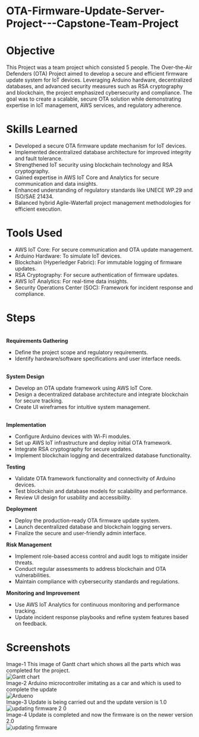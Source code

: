 # OTA-Firmware-Update-Server-Project---Capstone-Team-Project

# Objective
This Project was a team project which consisted 5 people. The Over-the-Air Defenders (OTA) Project aimed to develop a secure and efficient firmware update system for IoT devices. Leveraging Arduino hardware, decentralized databases, and advanced security measures such as RSA cryptography and blockchain, the project emphasized cybersecurity and compliance. The goal was to create a scalable, secure OTA solution while demonstrating expertise in IoT management, AWS services, and regulatory adherence.

# Skills Learned
<ul>
  <li>Developed a secure OTA firmware update mechanism for IoT devices.</li>
  <li>Implemented decentralized database architecture for improved integrity and fault tolerance.</li>
  <li>Strengthened IoT security using blockchain technology and RSA cryptography.</li>
  <li>Gained expertise in AWS IoT Core and Analytics for secure communication and data insights.</li>
  <li>Enhanced understanding of regulatory standards like UNECE WP.29 and ISO/SAE 21434.</li>
  <li>Balanced hybrid Agile-Waterfall project management methodologies for efficient execution.</li>
</ul>

# Tools Used
<ul>
  <li>AWS IoT Core: For secure communication and OTA update management.</li>
  <li>Arduino Hardware: To simulate IoT devices.</li>
  <li>Blockchain (Hyperledger Fabric): For immutable logging of firmware updates.</li>
  <li>RSA Cryptography: For secure authentication of firmware updates.</li>
  <li>AWS IoT Analytics: For real-time data insights.</li>
  <li>Security Operations Center (SOC): Framework for incident response and compliance.</li>
</ul>

# Steps
<br><b>Requirements Gathering</b>
<ul>
  <li>Define the project scope and regulatory requirements.</li>
  <li>Identify hardware/software specifications and user interface needs.</li>
</ul>

<br><b>System Design</b>
<ul>
  <li>Develop an OTA update framework using AWS IoT Core.</li>
  <li>Design a decentralized database architecture and integrate blockchain for secure tracking.</li>
  <li>Create UI wireframes for intuitive system management.</li>
</ul>

<br><b>Implementation</b>
<ul>
  <li>Configure Arduino devices with Wi-Fi modules.</li>
  <li>Set up AWS IoT infrastructure and deploy initial OTA framework.</li>
  <li>Integrate RSA cryptography for secure updates.</li>
  <li>Implement blockchain logging and decentralized database functionality.</li>
</ul>

<b>Testing</b>
<ul>
  <li>Validate OTA framework functionality and connectivity of Arduino devices.</li>
  <li>Test blockchain and database models for scalability and performance.</li>
  <li>Review UI design for usability and accessibility.</li>
</ul>

<b>Deployment</b>
<ul>
  <li>Deploy the production-ready OTA firmware update system.</li>
  <li>Launch decentralized database and blockchain logging servers.</li>
  <li>Finalize the secure and user-friendly admin interface.</li>
</ul>

<b>Risk Management</b>
<ul>
  <li>Implement role-based access control and audit logs to mitigate insider threats.</li>
  <li>Conduct regular assessments to address blockchain and OTA vulnerabilities.</li>
  <li>Maintain compliance with cybersecurity standards and regulations.</li>
</ul>

<b>Monitoring and Improvement</b>
<ul>
  <li>Use AWS IoT Analytics for continuous monitoring and performance tracking.</li>
  <li>Update incident response playbooks and refine system features based on feedback.</li>
</ul>

# Screenshots
Image-1 This image of Gantt chart which shows all the parts which was completed for the project.<br> 
![Gantt chart](https://github.com/user-attachments/assets/3026c598-4d70-4fed-b239-f994dcccdd48)
<br>Image-2 Arduino microcontroller imitating as a car and which is used to complete the update<br>
![Ardueno](https://github.com/user-attachments/assets/5f194d39-efd4-4a99-8039-6014c257545a)
<br>Image-3 Update is being carried out and the update version is 1.0<br>
![updating firmware 2 0](https://github.com/user-attachments/assets/304427fb-d78a-4abb-8136-bd6d73c0fdcf)
<br>Image-4 Update is completed and now the firmware is on the newer version 2.0<br>
![updating firmware](https://github.com/user-attachments/assets/b09e617d-d0f4-42e8-a51b-e34a88c93af9)



